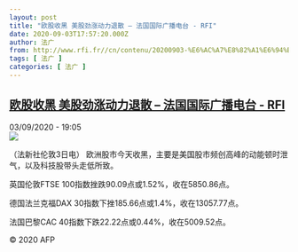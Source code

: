 ```yaml
---
layout: post
title: "欧股收黑 美股劲涨动力退散 – 法国国际广播电台 - RFI"
date: 2020-09-03T17:57:20.000Z
author: 法广
from: http://www.rfi.fr//cn/contenu/20200903-%E6%AC%A7%E8%82%A1%E6%94%B6%E9%BB%91-%E7%BE%8E%E8%82%A1%E5%8A%B2%E6%B6%A8%E5%8A%A8%E5%8A%9B%E9%80%80%E6%95%A3
tags: [ 法广 ]
categories: [ 法广 ]
---
```

<!--1599155840000-->
[欧股收黑 美股劲涨动力退散 – 法国国际广播电台 - RFI](http://www.rfi.fr//cn/contenu/20200903-%E6%AC%A7%E8%82%A1%E6%94%B6%E9%BB%91-%E7%BE%8E%E8%82%A1%E5%8A%B2%E6%B6%A8%E5%8A%A8%E5%8A%9B%E9%80%80%E6%95%A3)
------

<div>
<div>03/09/2020 - 19:05</div><img src="https://s.rfi.fr/media/display/c9edff48-ee0c-11ea-865f-005056bf87d6/w:310/p:16x9/eco0001b.200904010502.jpg"><div class="t-content__body u-clearfix"><p>（法新社伦敦3日电）    欧洲股市今天收黑，主要是美国股市频创高峰的动能顿时泄气，以及科技股带头走低所致。</p><p>    英国伦敦FTSE 100指数挫跌90.09点或1.52%，收在5850.86点。</p><p>    德国法兰克福DAX 30指数下挫185.66点或1.4%，收在13057.77点。</p><p>    法国巴黎CAC 40指数下跌22.22点或0.44%，收在5009.52点。</p><p class="t-copyright">© 2020 AFP</p>        </div>
</div>
